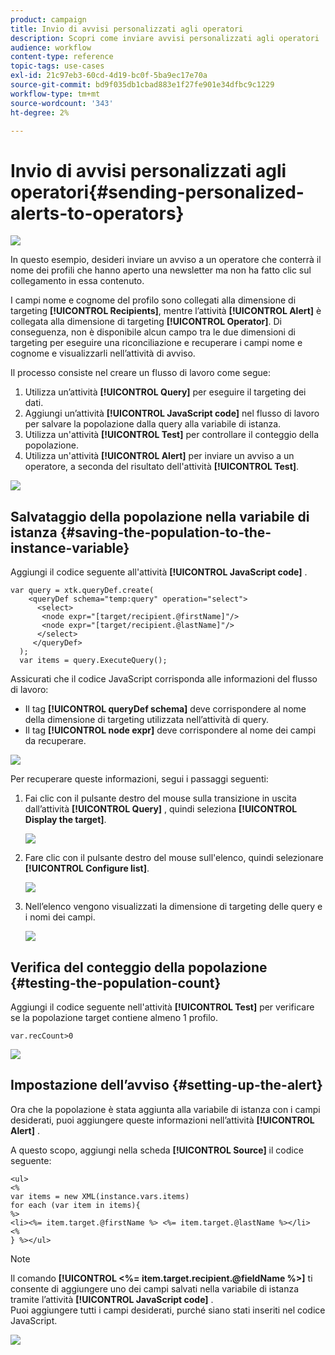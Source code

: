 ```yaml
---
product: campaign
title: Invio di avvisi personalizzati agli operatori
description: Scopri come inviare avvisi personalizzati agli operatori
audience: workflow
content-type: reference
topic-tags: use-cases
exl-id: 21c97eb3-60cd-4d19-bc0f-5ba9ec17e70a
source-git-commit: bd9f035db1cbad883e1f27fe901e34dfbc9c1229
workflow-type: tm+mt
source-wordcount: '343'
ht-degree: 2%

---
```


# Invio di avvisi personalizzati agli operatori{#sending-personalized-alerts-to-operators}

![](../../assets/common.svg)

In questo esempio, desideri inviare un avviso a un operatore che conterrà il nome dei profili che hanno aperto una newsletter ma non ha fatto clic sul collegamento in essa contenuto.

I campi nome e cognome del profilo sono collegati alla dimensione di targeting **[!UICONTROL Recipients]**, mentre l’attività **[!UICONTROL Alert]** è collegata alla dimensione di targeting **[!UICONTROL Operator]**. Di conseguenza, non è disponibile alcun campo tra le due dimensioni di targeting per eseguire una riconciliazione e recuperare i campi nome e cognome e visualizzarli nell’attività di avviso.

Il processo consiste nel creare un flusso di lavoro come segue:

1. Utilizza un’attività **[!UICONTROL Query]** per eseguire il targeting dei dati.
1. Aggiungi un’attività **[!UICONTROL JavaScript code]** nel flusso di lavoro per salvare la popolazione dalla query alla variabile di istanza.
1. Utilizza un&#39;attività **[!UICONTROL Test]** per controllare il conteggio della popolazione.
1. Utilizza un&#39;attività **[!UICONTROL Alert]** per inviare un avviso a un operatore, a seconda del risultato dell&#39;attività **[!UICONTROL Test]**.

![](assets/uc_operator_1.png)

## Salvataggio della popolazione nella variabile di istanza {#saving-the-population-to-the-instance-variable}

Aggiungi il codice seguente all&#39;attività **[!UICONTROL JavaScript code]** .

```
var query = xtk.queryDef.create(  
    <queryDef schema="temp:query" operation="select">  
      <select>  
       <node expr="[target/recipient.@firstName]"/>  
       <node expr="[target/recipient.@lastName]"/>  
      </select>  
     </queryDef>  
  );  
  var items = query.ExecuteQuery();
```

Assicurati che il codice JavaScript corrisponda alle informazioni del flusso di lavoro:

* Il tag **[!UICONTROL queryDef schema]** deve corrispondere al nome della dimensione di targeting utilizzata nell’attività di query.
* Il tag **[!UICONTROL node expr]** deve corrispondere al nome dei campi da recuperare.

![](assets/uc_operator_3.png)

Per recuperare queste informazioni, segui i passaggi seguenti:

1. Fai clic con il pulsante destro del mouse sulla transizione in uscita dall’attività **[!UICONTROL Query]** , quindi seleziona **[!UICONTROL Display the target]**.

   ![](assets/uc_operator_4.png)

1. Fare clic con il pulsante destro del mouse sull&#39;elenco, quindi selezionare **[!UICONTROL Configure list]**.

   ![](assets/uc_operator_5.png)

1. Nell’elenco vengono visualizzati la dimensione di targeting delle query e i nomi dei campi.

   ![](assets/uc_operator_6.png)

## Verifica del conteggio della popolazione {#testing-the-population-count}

Aggiungi il codice seguente nell&#39;attività **[!UICONTROL Test]** per verificare se la popolazione target contiene almeno 1 profilo.

```
var.recCount>0
```

![](assets/uc_operator_7.png)

## Impostazione dell’avviso {#setting-up-the-alert}

Ora che la popolazione è stata aggiunta alla variabile di istanza con i campi desiderati, puoi aggiungere queste informazioni nell’attività **[!UICONTROL Alert]** .

A questo scopo, aggiungi nella scheda **[!UICONTROL Source]** il codice seguente:

```
<ul>
<%
var items = new XML(instance.vars.items)
for each (var item in items){
%>
<li><%= item.target.@firstName %> <%= item.target.@lastName %></li>
<%
} %></ul>
```

>[!NOTE]
>
>Il comando **[!UICONTROL <%= item.target.recipient.@fieldName %>]** ti consente di aggiungere uno dei campi salvati nella variabile di istanza tramite l’attività **[!UICONTROL JavaScript code]** .\
>Puoi aggiungere tutti i campi desiderati, purché siano stati inseriti nel codice JavaScript.

![](assets/uc_operator_8.png)
